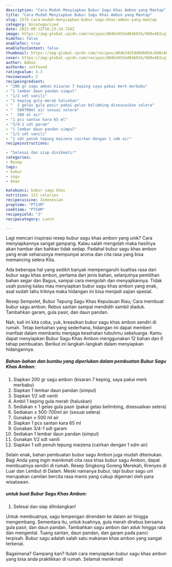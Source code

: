 ```yaml
---
description: "Cara Mudah Menyiapkan Bubur Sagu Khas Ambon yang Mantap"
title: "Cara Mudah Menyiapkan Bubur Sagu Khas Ambon yang Mantap"
slug: 1575-cara-mudah-menyiapkan-bubur-sagu-khas-ambon-yang-mantap
category: Uncategorized
date: 2022-09-12T16:23:24.724Z
image: https://img-global.cpcdn.com/recipes/d04b3455dd04b034/680x482cq70/bubur-sagu-khas-ambon-foto-resep-utama.jpg
hideToc: false
enableToc: true
enableTocContent: false
thumbnail: https://img-global.cpcdn.com/recipes/d04b3455dd04b034/680x482cq70/bubur-sagu-khas-ambon-foto-resep-utama.jpg
cover: https://img-global.cpcdn.com/recipes/d04b3455dd04b034/680x482cq70/bubur-sagu-khas-ambon-foto-resep-utama.jpg
author: Admin
authorAv: notfound
ratingvalue: 4.3
reviewcount: 5
recipeingredient:
- "200 gr sagu ambon kisaran 7 keping saya pakai merk merbabu"
- "1 lembar daun pandan simpul"
- "1/2 sdt vanili"
- "1 keping gula merah haluskan"
- "  1 gelas gula pasir pakai gelas belimbing disesuaikan selera"
- "  500700ml air sesuai selera"
- "  500 ml air"
- "1 pcs santan kara 65 ml"
- "3/4-1 sdt garam"
- "1 lembar daun pandan simpul"
- "1/2 sdt vanili"
- "1 sdt penuh tepung maizena cairkan dengan 1 sdm air"
recipeinstructions:

- "Selesai dan siap dinikmati!"
categories:
- Resep
tags:
- bubur
- sagu
- khas

katakunci: bubur sagu khas 
nutrition: 121 calories
recipecuisine: Indonesian
preptime: "PT13M"
cooktime: "PT58M"
recipeyield: "3"
recipecategory: Lunch

---
```





Lagi mencari inspirasi resep bubur sagu khas ambon yang unik? Cara menyiapkannya sangat gampang. Kalau salah mengolah maka hasilnya akan hambar dan bahkan tidak sedap. Padahal bubur sagu khas ambon yang enak seharusnya mempunyai aroma dan cita rasa yang bisa memancing selera Kita.





Ada beberapa hal yang sedikit banyak mempengaruhi kualitas rasa dari bubur sagu khas ambon, pertama dari jenis bahan, selanjutnya pemilihan bahan segar dan Bagus, sampai cara mengolah dan menyajikannya. Tidak usah pusing kalau mau menyiapkan bubur sagu khas ambon yang enak,      asal sudah tahu triknya maka hidangan ini bisa menjadi sajian spesial.














Resep Sempolet, Bubur Tepung Sagu Khas Kepulauan Riau; Cara membuat bubur sagu ambon. Rebus santan sampai mendidih sambil diaduk. Tambahkan garam, gula pasir, dan daun pandan.






Nah, kali ini kita coba, yuk, kreasikan bubur sagu khas ambon sendiri di rumah. Tetap berbahan yang sederhana, hidangan ini dapat memberi manfaat dalam membantu menjaga kesehatan tubuhmu sekeluarga. Kamu dapat menyiapkan Bubur Sagu Khas Ambon menggunakan 12 bahan dan 0 tahap pembuatan. Berikut ini langkah-langkah dalam menyiapkan hidangannya.

<!--inarticleads1-->

##### Bahan-bahan dan bumbu yang diperlukan dalam pembuatan Bubur Sagu Khas Ambon:

1. Siapkan 200 gr sagu ambon (kisaran 7 keping, saya pakai merk merbabu)
1. Siapkan 1 lembar daun pandan (simpul)
1. Siapkan 1/2 sdt vanili
1. Ambil 1 keping gula merah (haluskan)
1. Sediakan  ± 1 gelas gula pasir (pakai gelas belimbing, disesuaikan selera)
1. Sediakan  ± 500-700ml air (sesuai selera)
1. Gunakan  ± 500 ml air
1. Siapkan 1 pcs santan kara 65 ml
1. Gunakan 3/4-1 sdt garam
1. Sediakan 1 lembar daun pandan (simpul)
1. Gunakan 1/2 sdt vanili
1. Siapkan 1 sdt penuh tepung maizena (cairkan dengan 1 sdm air)


Selain enak, bahan pembuatan bubur sagu Ambon juga mudah ditemukan. Bagi Anda yang ingin menikmati cita rasa khas bubur sagu Ambon, dapat membuatnya sendiri di rumah. Resep Singkong Goreng Merekah, Krenyes di Luar dan Lembut di Dalam. Meski namanya bubur, tapi bubur sagu uni merupakan camilan bercita rasa manis yang cukup digemari oleh para wisatawan. 

<!--inarticleads2-->

#####  untuk buat Bubur Sagu Khas Ambon:


1. Selesai dan siap dihidangkan!

Untuk membuatnya, sagu lempengan direndam ke dalam air hingga mengembang. Sementara itu, untuk kuahnya, gula merah direbus bersama gula pasir, dan daun pandan. Tambahkan sagu ambon dan aduk hingga rata dan mengental. Tuang santan, daun pandan, dan garam pada panci terpisah. Bubur sagu adalah salah satu makanan khas ambon yang sangat terkenal. 

Bagaimana? Gampang kan? Itulah cara menyiapkan bubur sagu khas ambon yang bisa anda praktikkan di rumah. Selamat menikmati
